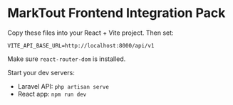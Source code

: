 # MarkTout Frontend Integration Pack

Copy these files into your React + Vite project. Then set:

```
VITE_API_BASE_URL=http://localhost:8000/api/v1
```

Make sure `react-router-dom` is installed.

Start your dev servers:
- Laravel API: `php artisan serve`
- React app: `npm run dev`
